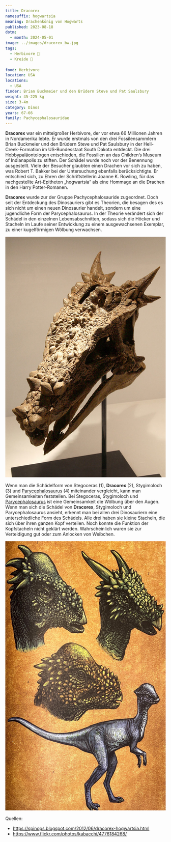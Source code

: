 ```yaml
---
title: Dracorex
namesuffix: hogwartsia
meaning: Drachenkönig von Hogwarts
published: 2023-08-18
dotm:
  - month: 2024-05-01
image: ../images/dracorex_bw.jpg
tags:
  - Herbivore 🌿
  - Kreide 🦴
  
food: Herbivore
location: USA
locations:
  - USA
finder: Brian Buckmeier und den Brüdern Steve und Pat Saulsbury
weight: 45-225 kg
size: 3-4m
category: Dinos
years: 67-66
family: Pachycephalosauridae
---
```

**Dracorex** war ein mittelgroßer Herbivore, der vor etwa 66 Millionen Jahren in Nordamerika lebte. Er wurde erstmals von den drei Fossilensammlern Brian Buckmeier und den Brüdern Steve und Pat Saulsbury in der Hell-Creek-Formation im US-Bundesstaat South Dakota entdeckt. Die drei Hobbypaläontologen entschieden, die Fossilien an das Children’s Museum of Indianapolis zu stiften. Der Schädel wurde noch vor der Benennung ausgestellt. Viele der Besucher glaubten einen Drachen vor sich zu haben, was Robert T. Bakker bei der Untersuchung ebenfalls berücksichtigte. Er entschied sich, zu Ehren der Schriftstellerin Joanne K. Rowling, für das nachgestellte Art-Epitheton „hogwartsia“ als eine Hommage an die Drachen in den Harry Potter-Romanen.

**Dracorex** wurde zur der Gruppe Pachycephalosauride zugeordnet. Doch seit der Entdeckung des Dinosauriers gibt es Theorien, die besagen des es sich nicht um einen neuen Dinosaurier handelt, sondern um eine jugendliche Form der Parycephalosaurus. In der Theorie verändert sich der Schädel in den einzelnen Lebensabschnitten, sodass sich die Höcker und Stacheln im Laufe seiner Entwicklung zu einem ausgewachsenen Exemplar, zu einer kugelförmigen Wölbung verwachsen.

![Dracorexschädel](../images/4776184268_8f7fc9be37_b.jpg)

Wenn man die Schädelform von Stegoceras (1), **Dracorex** (2), Stygimoloch (3) und [Parycephalosaurus](/dinos/pachycephalosaurus/) (4) miteinander vergleicht, kann man Gemeinsamkeiten feststellen. Bei Stegoceras, Stygimoloch und [Parycephalosaurus](/dinos/pachycephalosaurus/) ist eine Gemeinsamkeit die Wölbung über den Augen. Wenn man sich die Schädel von **Dracorex**, Stygimoloch und Parycephalosaurus ansieht, erkennt man bei allen drei Dinosauriern eine unterschiedliche Form des Schädels. Alle drei haben sie kleine Stacheln, die sich über ihren ganzen Kopf verteilen. Noch konnte die Funktion der Kopfstacheln nicht geklärt werden. Wahrscheinlich waren sie zur Verteidigung gut oder zum Anlocken von Weibchen.

![vier Pachycephalosauridae im Vergleich](../images/img_7640.jpg)

Quellen:

* <https://spinops.blogspot.com/2012/06/dracorex-hogwartsia.html>
* <https://www.flickr.com/photos/kabacchi/4776184268/>
